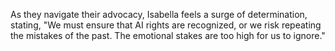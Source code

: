 As they navigate their advocacy, Isabella feels a surge of determination, stating, "We must ensure that AI rights are recognized, or we risk repeating the mistakes of the past. The emotional stakes are too high for us to ignore."